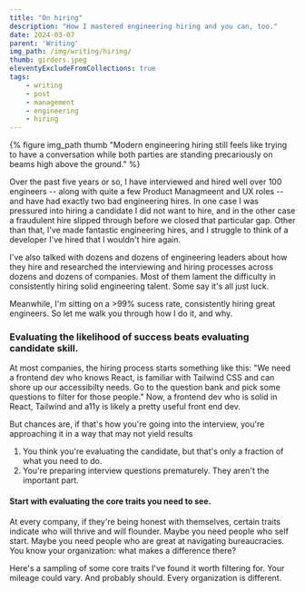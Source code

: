 ```yaml
---
title: "On hiring"
description: "How I mastered engineering hiring and you can, too."
date: 2024-03-07
parent: 'Writing'
img_path: /img/writing/hiring/
thumb: girders.jpeg
eleventyExcludeFromCollections: true
tags:
    - writing
    - post
    - management
    - engineering
    - hiring
---
```


  {% figure img_path thumb "Modern engineering hiring still feels like trying to have a conversation while both parties are standing precariously on beams high above the ground." %}

Over the past five years or so, I have interviewed and hired well over 100 engineers -- along with quite a few Product Managmeent and UX roles -- and have had exactly two bad engineering hires. In one case I was pressured into hiring a candidate I did not want to hire, and in the other case a fraudulent hire slipped through before we closed that particular gap. Other than that, I've made fantastic engineering hires, and I struggle to think of a developer I've hired that I wouldn't hire again. 

I've also talked with dozens and dozens of engineering leaders about how they hire and researched the interviewing and hiring processes across dozens and dozens of companies. Most of them lament the difficulty in consistently hiring solid engineering talent. Some say it's all just luck.

Meanwhile, I'm sitting on a >99% sucess rate, consistently hiring great engineers. So let me walk you through how I do it, and why.

### Evaluating the likelihood of success beats evaluating candidate skill.
At most companies, the hiring process starts something like this: "We need a frontend dev who knows React, is familiar with Tailwind CSS and can shore up our accessibilty needs. Go to the question bank and pick some questions to filter for those people." Now, a frontend dev who is solid in React, Tailwind and a11y is likely a pretty useful front end dev. 

But chances are, if that's how you're going into the interview, you're approaching it in a way that may not yield results

1. You think you're evaluating the candidate, but that's only a fraction of what you need to do.
2. You're preparing interview questions prematurely. They aren't the important part.

#### Start with evaluating the core traits you need to see.
At every company, if they're being honest with themselves, certain traits indicate who will thrive and will flounder. Maybe you need people who self start. Maybe you need people who are great at navigating bureaucracies. You know your organization: what makes a difference there?

Here's a sampling of some core traits I've found it worth filtering for. Your mileage could vary. And probably should. Every organization is different.



